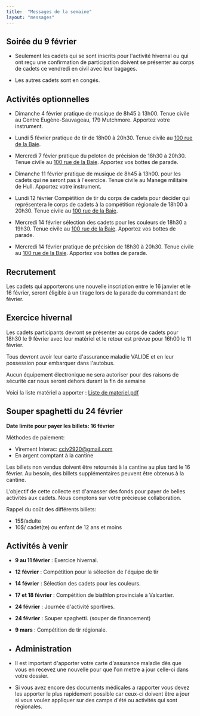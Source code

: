 ```yaml
---
title:  "Messages de la semaine"
layout: "messages"
---
```


## Soirée du 9 février

- Seulement les cadets qui se sont inscrits pour l'activité hivernal ou qui ont reçu une confirmation de participation doivent se présenter au corps de cadets ce vendredi en civil avec leur bagages. 

- Les autres cadets sont en congés.

## Activités optionnelles

- Dimanche 4 février pratique de musique de 8h45 à 13h00. Tenue civile au Centre Eugène-Sauvageau, 179 Mutchmore. Apportez votre instrument.

- Lundi 5 février pratique de tir de 18h00 à 20h30. Tenue civile au [100 rue de la Baie](/information/comment-nous-rejoindre/).

- Mercredi 7 févier pratique du peloton de précision de 18h30 à 20h30. Tenue civile au [100 rue de la Baie](/information/comment-nous-rejoindre/). Apportez vos bottes de parade.

- Dimanche 11 février pratique de musique de 8h45 à 13h00. pour les cadets qui ne seront pas à l'exercice. Tenue civile au Manege militaire de Hull. Apportez votre instrument.

- Lundi 12 février Compétition de tir du corps de cadets pour décider qui représentera le corps de cadets à la compétition régionale de 18h00 à 20h30. Tenue civile au [100 rue de la Baie](/information/comment-nous-rejoindre/).

-  Mercredi 14 février sélection des cadets pour les couleurs de 18h30 a 19h30. Tenue civile au [100 rue de la Baie](/information/comment-nous-rejoindre/). Apportez vos bottes de parade.
   
-  Mercredi 14 février pratique de précision de 18h30 à 20h30. Tenue civile au [100 rue de la Baie](/information/comment-nous-rejoindre/). Apportez vos bottes de parade.
 

## Recrutement

Les cadets qui apporterons une nouvelle inscription entre le 16 janvier et le 16 février, seront éligible à un tirage lors de la parade du commandant de février.

## Exercice hivernal

Les cadets participants devront se présenter au corps de cadets pour 18h30 le 9 février avec leur matériel et le retour est prévue pour 16h00 le 11 février.

Tous devront avoir leur carte d'assurance maladie VALIDE et en leur possession pour embarquer dans l'autobus.

Aucun équipement électronique ne sera autoriser pour des raisons de sécurité car nous seront dehors durant la fin de semaine

Voici la liste matériel a apporter : [Liste de materiel.pdf](https://github.com/CC2920/web/files/14157709/Liste.de.materiel.pdf)


## Souper spaghetti du 24 février

**Date limite pour payer les billets: 16 février**

Méthodes de paiement: 
- Virement Interac: cciv2920@gmail.com
- En argent comptant à la cantine

Les billets non vendus doivent être retournés à la cantine au plus tard le 16 février. Au besoin, des billets supplémentaires peuvent être obtenus à la cantine.

L’objectif de cette collecte est d'amasser des fonds pour payer de belles activités aux cadets. Nous comptons sur votre précieuse collaboration. 

Rappel du coût des différents billets:
- 15$/adulte
- 10$/ cadet(te) ou enfant de 12 ans et moins


## Activités à venir

- **9 au 11 février** : Exercice hivernal.
- **12 février** : Compétition pour la sélection de l'équipe de tir
- **14 février** : Sélection des cadets pour les couleurs.
- **17 et 18 février** : Compétition de biathlon provinciale à Valcartier.
- **24 février** : Journée d'activité sportives.
- **24 février** : Souper spaghetti. (souper de financement)
- **9 mars** : Compétition de tir régionale.

- ## Administration

- Il est important d'apporter votre carte d'assurance maladie dès que vous en recevez une nouvelle pour que l'on mettre a jour celle-ci dans votre dossier.

- Si vous avez encore des documents médicales a rapporter vous devez les apporter le plus rapidement possible car ceux-ci doivent être a jour si vous voulez appliquer sur des camps d'été ou activités qui sont régionales.
  
